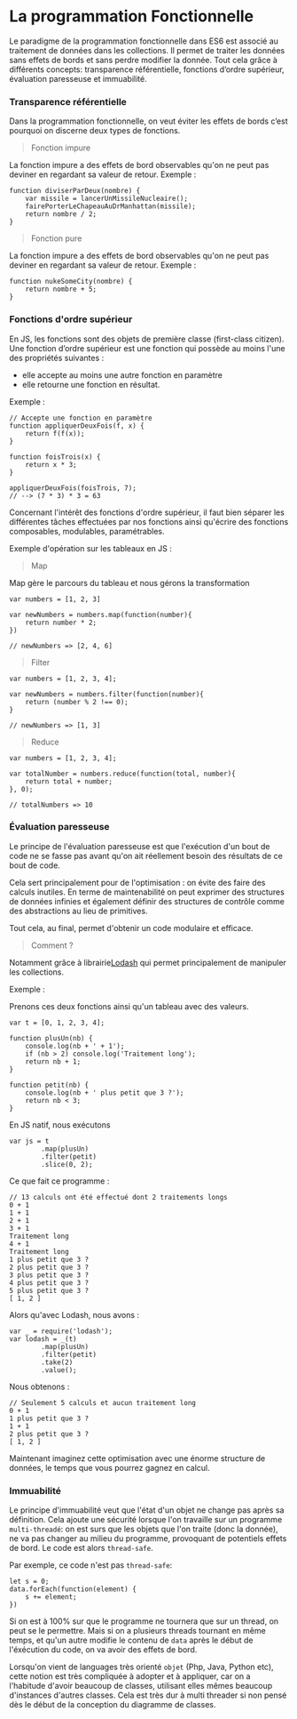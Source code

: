 # La programmation Fonctionnelle

Le paradigme de la programmation fonctionnelle dans ES6 est associé au traitement de données dans les collections. Il permet de traiter les données sans effets de bords et sans perdre modifier la donnée. Tout cela grâce à différents concepts:
transparence référentielle,
fonctions d’ordre supérieur,
évaluation paresseuse et immuabilité.

### Transparence référentielle


Dans la programmation fonctionnelle, on veut éviter les effets de bords c’est pourquoi on discerne deux types de fonctions.

> Fonction impure

La fonction impure a des effets de bord observables qu'on ne peut pas deviner en regardant sa valeur de retour. Exemple :

```
function diviserParDeux(nombre) {
    var missile = lancerUnMissileNucleaire();
    fairePorterLeChapeauAuDrManhattan(missile);
    return nombre / 2;
}
```

> Fonction pure

La fonction impure a des effets de bord observables qu'on ne peut pas deviner en regardant sa valeur de retour. Exemple :


```
function nukeSomeCity(nombre) {
    return nombre + 5;
}
```

### Fonctions d'ordre supérieur

En JS, les fonctions sont des objets de première classe (first-class citizen).
Une fonction d’ordre supérieur est une fonction qui possède au moins l'une des propriétés suivantes :
  * elle accepte au moins une autre fonction en paramètre
  * elle retourne une fonction en résultat.

Exemple :
```
// Accepte une fonction en paramètre
function appliquerDeuxFois(f, x) {
    return f(f(x));
}

function foisTrois(x) {
    return x * 3;
}

appliquerDeuxFois(foisTrois, 7);
// --> (7 * 3) * 3 = 63
```

Concernant l'intérêt des fonctions d'ordre supérieur, il faut bien séparer les différentes tâches effectuées par nos fonctions ainsi qu'écrire des fonctions composables, modulables, paramétrables.

Exemple d'opération sur les tableaux en JS :

> Map

Map gère le parcours du tableau et nous gérons la transformation
```
var numbers = [1, 2, 3]

var newNumbers = numbers.map(function(number){
    return number * 2;
})

// newNumbers => [2, 4, 6]
```

> Filter


```
var numbers = [1, 2, 3, 4];

var newNumbers = numbers.filter(function(number){
    return (number % 2 !== 0);
}

// newNumbers => [1, 3]
```

> Reduce
```
var numbers = [1, 2, 3, 4];

var totalNumber = numbers.reduce(function(total, number){
    return total + number;
}, 0);

// totalNumbers => 10
```

### Évaluation paresseuse

Le principe de l'évaluation paresseuse est que l'exécution d'un bout de code ne se fasse pas avant qu'on ait réellement besoin
des résultats de ce bout de code.

Cela sert principalement pour de l'optimisation : on évite des faire des calculs inutiles. En terme de maintenabilité
on peut exprimer des structures de données infinies et également définir des structures de contrôle comme
des abstractions au lieu de primitives.

Tout cela, au final, permet d'obtenir un code modulaire et efficace.

> Comment ?


Notamment grâce à librairie[Lodash](https://lodash.com/) qui permet principalement de manipuler les collections.

Exemple :

Prenons ces deux fonctions ainsi qu'un tableau avec des valeurs.
```
var t = [0, 1, 2, 3, 4];

function plusUn(nb) {
    console.log(nb + ' + 1');
    if (nb > 2) console.log('Traitement long');
    return nb + 1;
}

function petit(nb) {
    console.log(nb + ' plus petit que 3 ?');
    return nb < 3;
}
```


En JS natif, nous exécutons
```
var js = t
        .map(plusUn)
        .filter(petit)
        .slice(0, 2);
```

Ce que fait ce programme :
```
// 13 calculs ont été effectué dont 2 traitements longs
0 + 1
1 + 1
2 + 1
3 + 1
Traitement long
4 + 1
Traitement long
1 plus petit que 3 ?
2 plus petit que 3 ?
3 plus petit que 3 ?
4 plus petit que 3 ?
5 plus petit que 3 ?
[ 1, 2 ]
```

Alors qu'avec Lodash, nous avons :
```
var _ = require('lodash');
var lodash = _(t)
        .map(plusUn)
        .filter(petit)
        .take(2)
        .value();
```

Nous obtenons :
```
// Seulement 5 calculs et aucun traitement long
0 + 1
1 plus petit que 3 ?
1 + 1
2 plus petit que 3 ?
[ 1, 2 ]
```

Maintenant imaginez cette optimisation avec une énorme structure de données, le temps que vous pourrez gagnez 
en calcul.
### Immuabilité

Le principe d'immuabilité veut que l'état d'un objet ne change pas après sa définition.
Cela ajoute une sécurité lorsque l'on travaille sur un programme `multi-threadé`: on est surs que les objets que l'on
traite (donc la donnée), ne va pas changer au milieu du programme, provoquant de potentiels effets de bord. Le code
est alors `thread-safe`.

Par exemple, ce code n'est pas `thread-safe`:
```ecmascript 6
let s = 0;
data.forEach(function(element) {
    s += element;
})
```
Si on est à 100% sur que le programme ne tournera que sur un thread, on peut se le permettre. 
Mais si on a plusieurs threads tournant en même temps, et qu'un autre modifie le contenu de `data` après le début de
l'éxécution du code, on va avoir des effets de bord.

Lorsqu'on vient de languages très orienté `objet` (Php, Java, Python etc), cette notion est très compliquée à adopter
et à appliquer, car on a l'habitude d'avoir beaucoup de classes, utilisant elles mêmes beaucoup d'instances d'autres
classes. Cela est très dur à multi threader si non pensé dès le début de la conception du diagramme de classes.
